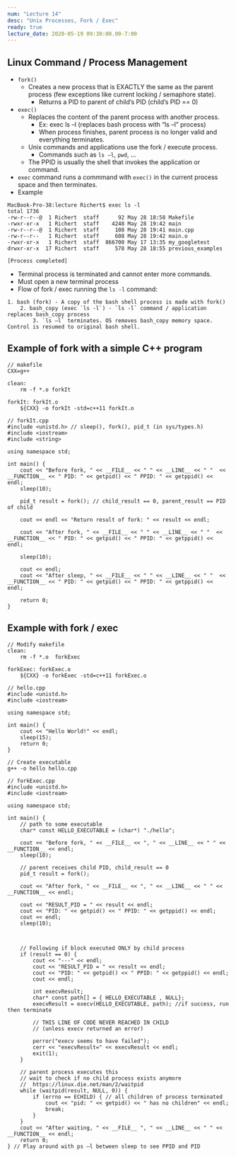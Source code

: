 ```yaml
---
num: "Lecture 14"
desc: "Unix Processes, Fork / Exec"
ready: true
lecture_date: 2020-05-19 09:30:00.00-7:00
---
```


## Linux Command / Process Management
* `fork()`
    * Creates a new process that is EXACTLY the same as the parent process (few exceptions like current locking / semaphore state).
        * Returns a PID to parent of child’s PID (child’s PID == 0)
* `exec()`
    * Replaces the content of the parent process with another process.
        * Ex: exec ls –l (replaces bash process with “ls –l” process)
        * When process finishes, parent process is no longer valid and everything terminates.
    * Unix commands and applications use the fork / execute process.
        * Commands such as `ls –l`, `pwd`, …
    * The PPID is usually the shell that invokes the application or command.
* `exec` command runs a commmand with `exec()` in the current process space and then terminates.
* Example

```
MacBook-Pro-38:lecture Richert$ exec ls -l
total 1736
-rw-r--r--@  1 Richert  staff      92 May 28 18:58 Makefile
-rwxr-xr-x   1 Richert  staff    4248 May 28 19:42 main
-rw-r--r--@  1 Richert  staff     108 May 28 19:41 main.cpp
-rw-r--r--   1 Richert  staff     608 May 28 19:42 main.o
-rwxr-xr-x   1 Richert  staff  866700 May 17 13:35 my_googletest
drwxr-xr-x  17 Richert  staff     578 May 28 18:55 previous_examples

[Process completed]
```

* Terminal process is terminated and cannot enter more commands.
* Must open a new terminal process
* Flow of fork / exec running the `ls -l` command:

```
1. bash (fork) - A copy of the bash shell process is made with fork()
    2. bash_copy (exec `ls -l`) - `ls -l` command / application replaces bash_copy process
        3. `ls –l` terminates. OS removes bash_copy memory space. Control is resumed to original bash shell.
```

## Example of fork with a simple C++ program

```
// makefile
CXX=g++

clean:
	rm -f *.o forkIt

forkIt: forkIt.o
	${CXX} -o forkIt -std=c++11 forkIt.o

```
```
// forkIt.cpp
#include <unistd.h> // sleep(), fork(), pid_t (in sys/types.h)
#include <iostream>
#include <string>

using namespace std;

int main() {
    cout << "Before fork, " << __FILE__ << " " << __LINE__ << " "  << __FUNCTION__ << " PID: " << getpid() << " PPID: " << getppid() << endl;
    sleep(10);

    pid_t result = fork(); // child_result == 0, parent_result == PID of child

	cout << endl << "Return result of fork: " << result << endl;

    cout << "After fork, " << __FILE__ << " " << __LINE__ << " "  << __FUNCTION__ << " PID: " << getpid() << " PPID: " << getppid() << endl;

    sleep(10);

	cout << endl;
    cout << "After sleep, " << __FILE__ << " " << __LINE__ << " "  << __FUNCTION__ << " PID: " << getpid() << " PPID: " << getppid() << endl;

    return 0;
}
```

## Example with fork / exec

```
// Modify makefile
clean:
	rm -f *.o  forkExec

forkExec: forkExec.o
	${CXX} -o forkExec -std=c++11 forkExec.o
```

```
// hello.cpp
#include <unistd.h>
#include <iostream>

using namespace std;

int main() {
    cout << "Hello World!" << endl;
    sleep(15);
    return 0;
}
```

```
// Create executable
g++ -o hello hello.cpp
```

```
// forkExec.cpp
#include <unistd.h>
#include <iostream>

using namespace std;

int main() {
    // path to some executable
    char* const HELLO_EXECUTABLE = (char*) "./hello";
    
    cout << "Before fork, " << __FILE__ << ", " << __LINE__ << " " << __FUNCTION__ << endl;
	sleep(10);

    // parent receives child PID, child_result == 0
    pid_t result = fork();

    cout << "After fork, " << __FILE__ << ", " << __LINE__ << " " << __FUNCTION__ << endl;

    cout << "RESULT_PID = " << result << endl;
    cout << "PID: " << getpid() << " PPID: " << getppid() << endl;
	cout << endl;
	sleep(10);

	

    // Following if block executed ONLY by child process
    if (result == 0) {
        cout << "---" << endl;
        cout << "RESULT_PID = " << result << endl;
        cout << "PID: " << getpid() << " PPID: " << getppid() << endl;
		cout << endl;

        int execvResult;
        char* const path[] = { HELLO_EXECUTABLE , NULL};
        execvResult = execv(HELLO_EXECUTABLE, path); //if success, run then terminate

        // THIS LINE OF CODE NEVER REACHED IN CHILD
        // (unless execv returned an error)

        perror("execv seems to have failed");
        cerr << "execvResult=" << execvResult << endl;
        exit(1);
    }

    // parent process executes this
    // wait to check if no child process exists anymore
    // 	https://linux.die.net/man/2/waitpid
    while (waitpid(result, NULL, 0)) {
        if (errno == ECHILD) { // all children of process terminated
            cout << "pid: " << getpid() << " has no children" << endl;
            break;
        }
    }
    cout << "After waiting, " << __FILE__ ", " << __LINE__ << " " << __FUNCTION__ << endl;
	return 0;
} // Play around with ps –l between sleep to see PPID and PID
```

